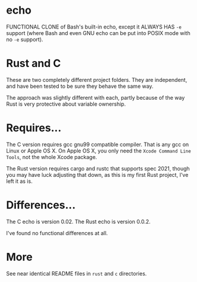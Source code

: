 # echo

FUNCTIONAL CLONE of Bash's built-in echo, except it ALWAYS
HAS `-e` support (where Bash and even GNU echo can be
put into POSIX mode with no `-e` support).

# Rust and C

These are two completely different project folders.
They are independent, and have been tested to be sure they
behave the same way.

The approach was slightly different with each, partly because of
the way Rust is very protective about variable ownership.

# Requires...

The C version requires gcc gnu99 compatible compiler.  That is
any gcc on Linux or Apple OS X.  On Apple OS X, you only need the
`Xcode Command Line Tools`, not the whole Xcode package.

The Rust version requires cargo and rustc that supports spec 2021,
though you may have luck adjusting that down, as this is my first
Rust project, I've left it as is.

# Differences...

The C echo is version 0.02.
The Rust echo is version 0.0.2.

I've found no functional differences at all.

# More

See near identical README files in `rust` and `c` directories.
